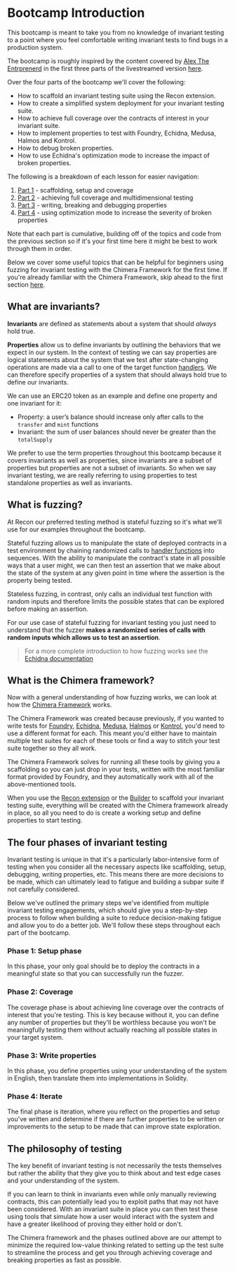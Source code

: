 # Bootcamp Introduction

This bootcamp is meant to take you from no knowledge of invariant testing to a point where you feel comfortable writing invariant tests to find bugs in a production system. 

The bootcamp is roughly inspired by the content covered by [Alex The Entrprenerd](https://x.com/GalloDaSballo) in the first three parts of the livestreamed version [here](https://getrecon.xyz/bootcamp).

Over the four parts of the bootcamp we'll cover the following:
- How to scaffold an invariant testing suite using the Recon extension.
- How to create a simplified system deployment for your invariant testing suite.
- How to achieve full coverage over the contracts of interest in your invariant suite.
- How to implement properties to test with Foundry, Echidna, Medusa, Halmos and Kontrol.
- How to debug broken properties.
- How to use Echidna's optimization mode to increase the impact of broken properties.

The following is a breakdown of each lesson for easier navigation:
1. [Part 1](./bootcamp/bootcamp_part_1.md) - scaffolding, setup and coverage
2. [Part 2](./bootcamp/bootcamp_part_2.md) - achieving full coverage and multidimensional testing 
3. [Part 3](./bootcamp/bootcamp_part_3.md) - writing, breaking and debugging properties
4. [Part 4](./bootcamp/bootcamp_part_4.md) - using optimization mode to increase the severity of broken properties


Note that each part is cumulative, building off of the topics and code from the previous section so if it's your first time here it might be best to work through them in order. 

Below we cover some useful topics that can be helpful for beginners using fuzzing for invariant testing with the Chimera Framework for the first time. If you're already familiar with the Chimera Framework, skip ahead to the first section [here](./bootcamp/bootcamp_part_1.md). 

## What are invariants? 

**Invariants** are defined as statements about a system that should _always_ hold true. 

**Properties** allow us to define invariants by outlining the behaviors that we expect in our system. In the context of testing we can say properties are logical statements about the system that we test after state-changing operations are made via a call to one of the target function [handlers](../using_recon/building_handlers.md#what-are-handlers). We can therefore specify properties of a system that should always hold true to define our invariants. 

We can use an ERC20 token as an example and define one property and one invariant for it:
- Property: a user’s balance should increase only after calls to the `transfer` and `mint` functions
- Invariant: the sum of user balances should never be greater than the `totalSupply`

We prefer to use the term properties throughout this bootcamp because it covers invariants as well as properties, since invariants are a subset of properties but properties are not a subset of invariants. So when we say invariant testing, we are really referring to using properties to test standalone properties as well as invariants.

## What is fuzzing?

At Recon our preferred testing method is stateful fuzzing so it's what we'll use for our examples throughout the bootcamp.

Stateful fuzzing allows us to manipulate the state of deployed contracts in a test environment by chaining randomized calls to [handler functions](../using_recon/building_handlers.md#what-are-handlers) into sequences. With the ability to manipulate the contract's state in all possible ways that a user might, we can then test an assertion that we make about the state of the system at any given point in time where the assertion is the property being tested. 

Stateless fuzzing, in contrast, only calls an individual test function with random inputs and therefore limits the possible states that can be explored before making an assertion.

For our use case of stateful fuzzing for invariant testing you just need to understand that the fuzzer **makes a randomized series of calls with random inputs which allows us to test an assertion**. 

> For a more complete introduction to how fuzzing works see the [Echidna documentation](https://secure-contracts.com/program-analysis/echidna/introduction/fuzzing-introduction.html) 

## What is the Chimera framework?

Now with a general understanding of how fuzzing works, we can look at how the [Chimera Framework](../oss/chimera.md) works. 

The Chimera Framework was created because previously, if you wanted to write tests for [Foundry](https://getfoundry.sh/introduction/overview/), [Echidna](https://github.com/crytic/echidna), [Medusa](https://github.com/crytic/medusa), [Halmos](https://github.com/a16z/halmos) or [Kontrol](https://github.com/runtimeverification/kontrol), you'd need to use a different format for each. This meant you'd either have to maintain multiple test suites for each of these tools or find a way to stitch your test suite together so they all work. 

The Chimera Framework solves for running all these tools by giving you a scaffolding so you can just drop in your tests, written with the most familiar format provided by Foundry, and they automatically work with all of the above-mentioned tools. 

When you use the [Recon extension](../free_recon_tools/recon_extension.md) or the [Builder](../using_recon/building_handlers.md) to scaffold your invariant testing suite, everything will be created with the Chimera framework already in place, so all you need to do is create a working setup and define properties to start testing.

## The four phases of invariant testing

Invariant testing is unique in that it's a particularly labor-intensive form of testing when you consider all the necessary aspects like scaffolding, setup, debugging, writing properties, etc. This means there are more decisions to be made, which can ultimately lead to fatigue and building a subpar suite if not carefully considered. 

Below we've outlined the primary steps we've identified from multiple invariant testing engagements, which should give you a step-by-step process to follow when building a suite to reduce decision-making fatigue and allow you to do a better job. We'll follow these steps throughout each part of the bootcamp.

### Phase 1: Setup phase
In this phase, your only goal should be to deploy the contracts in a meaningful state so that you can successfully run the fuzzer.

### Phase 2: Coverage
The coverage phase is about achieving line coverage over the contracts of interest that you're testing. This is key because without it, you can define any number of properties but they'll be worthless because you won't be meaningfully testing them without actually reaching all possible states in your target system. 

### Phase 3: Write properties
In this phase, you define properties using your understanding of the system in English, then translate them into implementations in Solidity.

### Phase 4: Iterate
The final phase is iteration, where you reflect on the properties and setup you've written and determine if there are further properties to be written or improvements to the setup to be made that can improve state exploration. 

## The philosophy of testing

The key benefit of invariant testing is not necessarily the tests themselves but rather the ability that they give you to think about and test edge cases and your understanding of the system. 

If you can learn to think in invariants even while only manually reviewing contracts, this can potentially lead you to exploit paths that may not have been considered. With an invariant suite in place you can then test these using tools that simulate how a user would interact with the system and have a greater likelihood of proving they either hold or don't. 

The Chimera framework and the phases outlined above are our attempt to minimize the required low-value thinking related to setting up the test suite to streamline the process and get you through achieving coverage and breaking properties as fast as possible.
